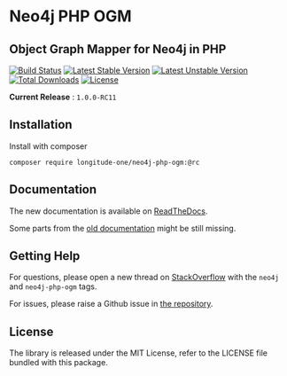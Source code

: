 # Neo4j PHP OGM

## Object Graph Mapper for Neo4j in PHP

[![Build Status](https://travis-ci.org/longitude-one/neo4j-php-ogm.svg?branch=master)](https://travis-ci.org/longitude-one/neo4j-php-ogm)
[![Latest Stable Version](https://poser.pugx.org/longitude-one/neo4j-php-ogm/v/stable.svg)](https://packagist.org/packages/longitude-one/neo4j-php-ogm)
[![Latest Unstable Version](https://poser.pugx.org/longitude-one/neo4j-php-ogm/v/unstable)](https://packagist.org/packages/longitude-one/neo4j-php-ogm)
[![Total Downloads](https://poser.pugx.org/longitude-one/neo4j-php-ogm/downloads)](https://packagist.org/packages/longitude-one/neo4j-php-ogm)
[![License](https://poser.pugx.org/longitude-one/neo4j-php-ogm/license)](https://packagist.org/packages/longitude-one/neo4j-php-ogm)

**Current Release** : `1.0.0-RC11`

## Installation

Install with composer

```cli
composer require longitude-one/neo4j-php-ogm:@rc
```

## Documentation

The new documentation is available on [ReadTheDocs](https://neo4j-php-ogm.readthedocs.io/en/latest/).

Some parts from the [old documentation](docs/reference/01-intro.md) might be still missing.

## Getting Help

For questions, please open a new thread on [StackOverflow](https://stackoverflow.com) with the `neo4j` and `neo4j-php-ogm` tags.

For issues, please raise a Github issue in [the repository](https://github.com/longitude-one/neo4j-php-ogm/issues).

## License

The library is released under the MIT License, refer to the LICENSE file bundled with this package.
